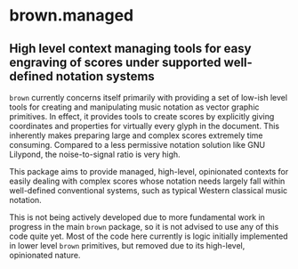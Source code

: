 # brown.managed

## High level context managing tools for easy engraving of scores under supported well-defined notation systems

`brown` currently concerns itself primarily with providing a set of low-ish level tools for creating and manipulating music notation as vector graphic primitives. In effect, it provides tools to create scores by explicitly giving coordinates and properties for virtually every glyph in the document. This inherently makes preparing large and complex scores extremely time consuming. Compared to a less permissive notation solution like GNU Lilypond, the noise-to-signal ratio is very high.

This package aims to provide managed, high-level, opinionated contexts for easily dealing with complex scores whose notation needs largely fall within well-defined conventional systems, such as typical Western classical music notation.

This is not being actively developed due to more fundamental work in progress in the main `brown` package, so it is not advised to use any of this code quite yet. Most of the code here currently is logic initially implemented in lower level `brown` primitives, but removed due to its high-level, opinionated nature.

